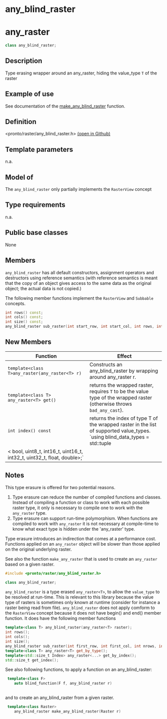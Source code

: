 # any_blind_raster

# any_raster
```cpp 
class any_blind_raster; 
```

## Description
Type erasing wrapper around an any_raster<T>, hiding the value_type `T` of the raster

## Example of use
See documentation of the [make_any_blind_raster](./../functions/make_any_blind_raster.md) function.

## Definition
<pronto/raster/any_blind_raster.h> [(open in Github)](https://github.com/ahhz/raster/blob/master/include/pronto/raster/any_blind_raster.h)

## Template parameters
n.a.

## Model of
The `any_blind_raster` only partially implements the `RasterView` concept

## Type requirements
n.a.

## Public base classes
None

## Members
`any_blind_raster` has all default constructors, assignment operators and destructors using reference semantics (with reference semantics is meant that the copy of an object gives access to the same data as the original object; the actual data is not copied.)

The following member functions implement the `RasterView` and `Subbable` concepts.
```cpp
int rows() const;
int cols() const;
int size() const;
any_blind_raster sub_raster(int start_row, int start_col, int rows, int cols) const;
```

## New Members
|Function|Effect|
|----------|--------|
|`template<class T>any_raster(any_raster<T> r)` |Constructs an any_blind_raster by wrapping around any_raster<T> r. |
|`template<class T> any_raster<T> get()`| returns the wrapped raster, requires `T` to be the value type of the wrapped raster (otherwise throws `bad_any_cast`).|
|`int index() const`| returns the index of type T of the wrapped raster in the list of supported value_types. `using blind_data_types = std::tuple
      < bool, uint8_t, int16_t, uint16_t, int32_t, uint32_t, float, double>;`|
 

## Notes 
This type erasure is offered for two potential reasons. 
1. Type erasure can reduce the number of compiled functions and classes. Instead of compiling a function or class to work with each possible raster type, it only is necessary to compile one to work with the `any_raster` type. 
2. Type erasure can support run-time polymorphism. When functions are compiled to work with `any_raster` it is not necessary at compile-time to know what exact type is hidden under the 'any_raster' type.

Type erasure introduces an indirection that comes at a performance cost. Functions applied on an `any_raster` object will be slower than those applied on the original underlying raster.

See also the function `make_any_raster` that is used to create an `any_raster` based on a given raster.





```cpp
#include <pronto/raster/any_blind_raster.h>
```
```cpp
class any_blind_raster;
```
`any_blind_raster` is a type erased `any_raster<T>`, to allow the `value_type` to be resolved at run-time. This is relevant to this library because the value type of rasters is sometimes only known at runtime (consider for instance a raster being read from file). `any_blind_raster` does not apply comform to the `RasterView` concept because it does not have begin() and end() member function. It does have the following member functions

```cpp
template<class T> any_blind_raster(any_raster<T> raster);
int rows();
int cols();
int size();
any_blind_raster sub_raster(int first_row, int first_col, int nrows, int ncols);
template<class T> any_raster<T> get_by_type();
template<std::size_t Index> any_raster<...> get_by_index();
std::size_t get_index();
```

See also following functions, to apply a function on an any_blind_raster:
```cpp
 template<class F>
    auto blind_function(F f, any_blind_raster r)
   
```
and to create an any_blind_raster from a given raster.
```cpp
 template<class Raster>
    any_blind_raster make_any_blind_raster(Raster r)
```
